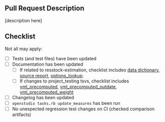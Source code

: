 ## Pull Request Description

[description here]

## Checklist

Not all may apply:

- [ ] Tests (and test files) have been updated
- [ ] Documentation has been updated
  - [ ] If related to resstock-estimation, checklist includes [data dictionary](https://github.com/NREL/resstock/tree/develop/resources/data/dictionary), [source report](https://github.com/NREL/resstock/blob/447a86fb7754837f9b6fbadc586ce546b2a7224f/project_national/resources/source_report.csv), [options_lookup](https://github.com/NREL/resstock/blob/develop/resources/options_lookup.tsv).
  - [ ] If changes to project_testing tsvs, checklist includes [yml_precomputed](https://github.com/NREL/resstock/tree/develop/test/tests_yml_files/yml_precomputed), [yml_precomputed_outdate](https://github.com/NREL/resstock/tree/develop/test/tests_yml_files/yml_precomputed_outdated), [yml_precomputed_weight](https://github.com/NREL/resstock/tree/develop/test/tests_yml_files/yml_precomputed_weight)
- [ ] Changelog has been updated
- [ ] `openstudio tasks.rb update_measures` has been run
- [ ] No unexpected regression test changes on CI (checked comparison artifacts)
